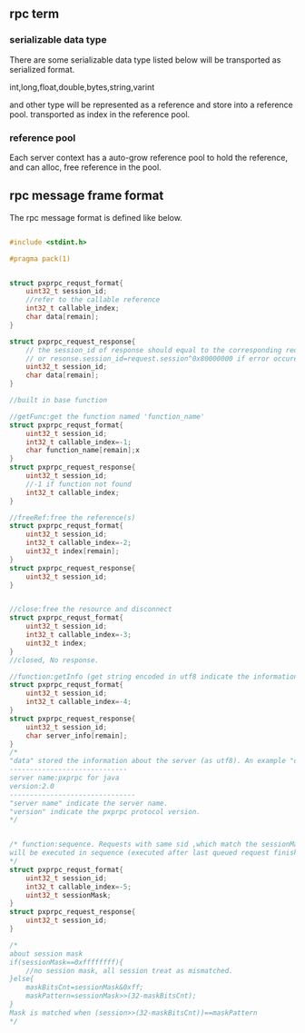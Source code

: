 
## rpc term

### serializable data type

There are some serializable data type listed below will be transported as serialized format.

int,long,float,double,bytes,string,varint

and other type will be represented as a reference and store into a reference pool. transported as index in the reference pool.

### reference pool

Each server context has a auto-grow reference pool to hold the reference, and can alloc, free reference in the pool.


## rpc message frame format

The rpc message format is defined like below.

```c

#include <stdint.h>

#pragma pack(1)


struct pxprpc_requst_format{
    uint32_t session_id;
    //refer to the callable reference
    int32_t callable_index;
    char data[remain];
}

struct pxprpc_request_response{
    // the session_id of response should equal to the corresponding request session_id.
    // or resonse.session_id=request.session^0x80000000 if error occured.
    uint32_t session_id;
    char data[remain];
}

//built in base function

//getFunc:get the function named 'function_name'
struct pxprpc_requst_format{
    uint32_t session_id;
    int32_t callable_index=-1;
    char function_name[remain];x
}
struct pxprpc_request_response{
    uint32_t session_id;
    //-1 if function not found
    int32_t callable_index;
}

//freeRef:free the reference(s)
struct pxprpc_requst_format{
    uint32_t session_id;
    int32_t callable_index=-2;
    uint32_t index[remain];
}
struct pxprpc_request_response{
    uint32_t session_id;
}


//close:free the resource and disconnect
struct pxprpc_requst_format{
    uint32_t session_id;
    int32_t callable_index=-3;
    uint32_t index;
}
//closed, No response.

//function:getInfo (get string encoded in utf8 indicate the information about the server.)
struct pxprpc_requst_format{
    uint32_t session_id;
    int32_t callable_index=-4;
}
struct pxprpc_request_response{
    uint32_t session_id;
    char server_info[remain];
}
/*
"data" stored the information about the server (as utf8). An example "data" show below
-----------------------------
server name:pxprpc for java
version:2.0
-------------------------------
"server name" indicate the server name.
"version" indicate the pxprpc protocol version. 
*/


/* function:sequence. Requests with same sid ,which match the sessionMask, 
will be executed in sequence (executed after last queued request finished). , since version 2.0.
*/
struct pxprpc_requst_format{
    uint32_t session_id;
    int32_t callable_index=-5;
    uint32_t sessionMask;
}
struct pxprpc_request_response{
    uint32_t session_id;
}

/*
about session mask
if(sessionMask==0xffffffff){
    //no session mask, all session treat as mismatched.
}else{
    maskBitsCnt=sessionMask&0xff;
    maskPattern=sessionMask>>(32-maskBitsCnt);
}
Mask is matched when (session>>(32-maskBitsCnt))==maskPattern
*/

```
